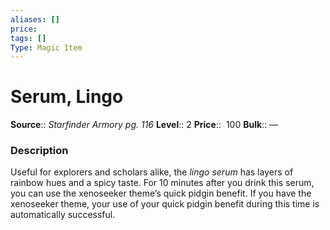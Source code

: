 ```yaml
---
aliases: []
price: 
tags: []
Type: Magic Item
---
```


# Serum, Lingo

**Source**:: _Starfinder Armory pg. 116_
**Level**:: 2
**Price**::  100
**Bulk**:: —

### Description

Useful for explorers and scholars alike, the _lingo serum_ has layers of rainbow hues and a spicy taste. For 10 minutes after you drink this serum, you can use the xenoseeker theme’s quick pidgin benefit. If you have the xenoseeker theme, your use of your quick pidgin benefit during this time is automatically successful.
